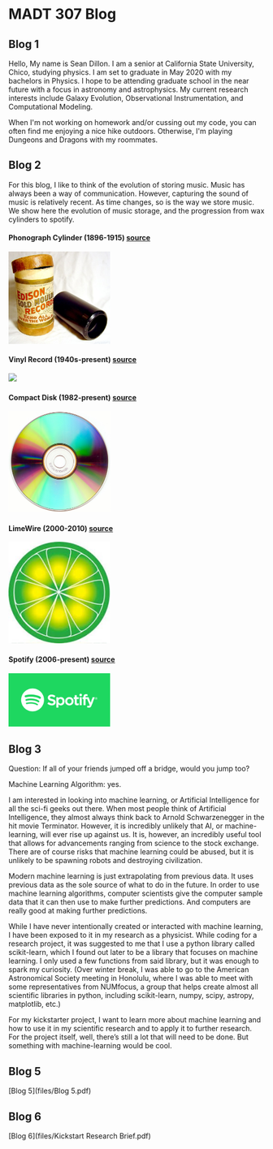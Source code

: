 
   

# MADT 307 Blog

## Blog 1 
Hello, My name is Sean Dillon. I am a senior at California State University, Chico, studying physics. I am set to graduate in May 2020 with my bachelors in Physics. I hope to be attending graduate school in the near future with a focus in astronomy and astrophysics. My current research interests include Galaxy Evolution, Observational Instrumentation, and Computational Modeling.

When I'm not working on homework and/or cussing out my code, you can often find me enjoying a nice hike outdoors. Otherwise, I'm playing Dungeons and Dragons with my roommates.


## Blog 2
For this blog, I like to think of the evolution of storing music. Music has always been a way of communication. However, capturing the sound of music is relatively recent. As time changes, so is the way we store music. We show here the evolution of music storage, and the progression from wax cylinders to spotify. 

#### Phonograph Cylinder (1896-1915) [source](https://en.wikipedia.org/wiki/Phonograph_cylinder)
<img src="images/Edisongoldmoulded.jpg" width="200" >

#### Vinyl Record (1940s-present) [source](https://en.wikipedia.org/wiki/LP_record)
<img src="images/12in-Vinyl-LP-Record-Angle.jpg" width="200" >

#### Compact Disk (1982-present) [source](https://simple.wikipedia.org/wiki/Compact_disc)
<img src="images/CD_autolev_crop.jpg" width="200" >

#### LimeWire (2000-2010) [source](https://www.google.com/url?sa=i&rct=j&q=&esrc=s&source=images&cd=&ved=2ahUKEwif6rbmqa7nAhVNHDQIHQyIBugQjRx6BAgBEAQ&url=https%3A%2F%2Fwww.digitaltrends.com%2Fcomputing%2Flimewire-creators-liable-for-copyright-infringement%2F&psig=AOvVaw3l8lIRp1t8xlQJaezmwVC3&ust=1580576863909825)
<img src="images/limewire.jpg" width="200" >

#### Spotify (2006-present) [source](https://www.spotify.com)
<img src="images/spotify.png" width="200" >

## Blog 3
Question: If all of your friends jumped off a bridge, would you jump too?

Machine Learning Algorithm: yes.

I am interested in looking into machine learning, or Artificial Intelligence for all the sci-fi geeks out there. When most people think of Artificial Intelligence, they almost always think back to Arnold Schwarzenegger in the hit movie Terminator. However, it is incredibly unlikely that AI, or machine-learning, will ever rise up against us. It is, however, an incredibly useful tool that allows for advancements ranging from science to the stock exchange. There are of course risks that machine learning could be abused, but it is unlikely to be spawning robots and destroying civilization. 

Modern machine learning is just extrapolating from previous data. It uses previous data as the sole source of what to do in the future. In order to use machine learning algorithms, computer scientists give the computer sample data that it can then use to make further predictions. And computers are really good at making further predictions. 

While I have never intentionally created or interacted with machine learning, I have been exposed to it in my research as a physicist. While coding for a research project, it was suggested to me that I use a python library called scikit-learn, which I found out later to be a library that focuses on machine learning. I only used a few functions from said library, but it was enough to spark my curiosity. (Over winter break, I was able to go to the American Astronomical Society meeting in Honolulu, where I was able to meet with some representatives from NUMfocus, a group that helps create almost all scientific libraries in python, including scikit-learn, numpy, scipy, astropy, matplotlib, etc.) 

For my kickstarter project, I want to learn more about machine learning and how to use it in my scientific research and to apply it to further research. For the project itself, well, there’s still a lot that will need to be done. But something with machine-learning would be cool. 

## Blog 5
[Blog 5](files/Blog 5.pdf)

## Blog 6
[Blog 6](files/Kickstart Research Brief.pdf)





